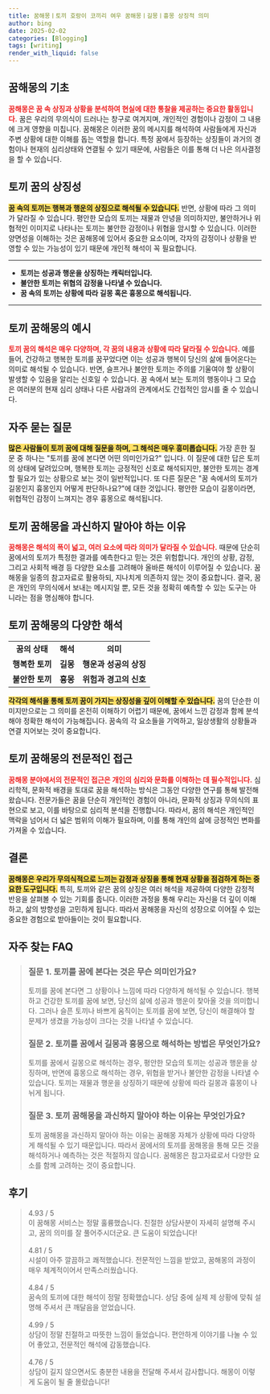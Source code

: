 ```yaml
---
title: 꿈해몽ㅣ토끼 호랑이 코끼리 여우 꿈해몽ㅣ길몽ㅣ흉몽 상징적 의미
author: bing
date: 2025-02-02
categories: [Blogging]
tags: [writing]
render_with_liquid: false
---
```



<h2 id='꿈해몽의 기초'>꿈해몽의 기초</h2>

<p><b><span style="color: #ee2323;">꿈해몽은 꿈 속 상징과 상황을 분석하여 현실에 대한 통찰을 제공하는 중요한 활동입니다.</span></b> 꿈은 우리의 무의식이 드러나는 창구로 여겨지며, 개인적인 경험이나 감정이 그 내용에 크게 영향을 미칩니다. 꿈해몽은 이러한 꿈의 메시지를 해석하여 사람들에게 자신과 주변 상황에 대한 이해를 돕는 역할을 합니다. 특정 꿈에서 등장하는 상징들이 과거의 경험이나 현재의 심리상태와 연결될 수 있기 때문에, 사람들은 이를 통해 더 나은 의사결정을 할 수 있습니다.</p>

<h2 id='토끼 꿈의 상징성'>토끼 꿈의 상징성</h2>

<p><b><span style="background-color: #ffe066;">꿈 속의 토끼는 행복과 행운의 상징으로 해석될 수 있습니다.</span></b> 반면, 상황에 따라 그 의미가 달라질 수 있습니다. 평안한 모습의 토끼는 재물과 안녕을 의미하지만, 불안하거나 위협적인 이미지로 나타나는 토끼는 불안한 감정이나 위협을 암시할 수 있습니다. 이러한 양면성을 이해하는 것은 꿈해몽에 있어서 중요한 요소이며, 각자의 감정이나 상황을 반영할 수 있는 가능성이 있기 때문에 개인적 해석이 꼭 필요합니다.</p>

<hr />

<ul>
    <li><b>토끼는 성공과 행운을 상징하는 캐릭터입니다.</b></li>
    <li><b>불안한 토끼는 위협의 감정을 나타낼 수 있습니다.</b></li>
    <li><b>꿈 속의 토끼는 상황에 따라 길몽 혹은 흉몽으로 해석됩니다.</b></li>
</ul>

<hr />

<h2 id='토끼 꿈해몽의 예시'>토끼 꿈해몽의 예시</h2>

<p><b><span style="color: #ee2323;">토끼 꿈의 해석은 매우 다양하며, 각 꿈의 내용과 상황에 따라 달라질 수 있습니다.</span></b> 예를 들어, 건강하고 행복한 토끼를 꿈꾸었다면 이는 성공과 행복이 당신의 삶에 들어온다는 의미로 해석될 수 있습니다. 반면, 슬프거나 불안한 토끼는 주의를 기울여야 할 상황이 발생할 수 있음을 알리는 신호일 수 있습니다. 꿈 속에서 보는 토끼의 행동이나 그 모습은 여러분의 현재 심리 상태나 다른 사람과의 관계에서도 간접적인 암시를 줄 수 있습니다.</p>

<h2 id='자주 묻는 질문'>자주 묻는 질문</h2>

<p><b><span style="background-color: #ffe066;">많은 사람들이 토끼 꿈에 대해 질문을 하며, 그 해석은 매우 흥미롭습니다.</span></b> 가장 흔한 질문 중 하나는 "토끼를 꿈에 본다면 어떤 의미인가요?" 입니다. 이 질문에 대한 답은 토끼의 상태에 달려있으며, 행복한 토끼는 긍정적인 신호로 해석되지만, 불안한 토끼는 경계할 필요가 있는 상황으로 보는 것이 일반적입니다. 또 다른 질문은 "꿈 속에서의 토끼가 길몽인지 흉몽인지 어떻게 판단하나요?"에 대한 것입니다. 평안한 모습이 길몽이라면, 위협적인 감정이 느껴지는 경우 흉몽으로 해석됩니다.</p>

<h2 id='토끼 꿈해몽을 과신하지 말아야 하는 이유'>토끼 꿈해몽을 과신하지 말아야 하는 이유</h2>

<p><b><span style="color: #ee2323;">꿈해몽은 해석의 폭이 넓고, 여러 요소에 따라 의미가 달라질 수 있습니다.</span></b> 때문에 단순히 꿈에서의 토끼가 특정한 결과를 예측한다고 믿는 것은 위험합니다. 개인의 상황, 감정, 그리고 사회적 배경 등 다양한 요소를 고려해야 올바른 해석이 이루어질 수 있습니다. 꿈해몽을 일종의 참고자료로 활용하되, 지나치게 의존하지 않는 것이 중요합니다. 결국, 꿈은 개인의 무의식에서 보내는 메시지일 뿐, 모든 것을 정확히 예측할 수 있는 도구는 아니라는 점을 명심해야 합니다.</p>

<h2 id='토끼 꿈해몽의 다양한 해석'>토끼 꿈해몽의 다양한 해석</h2>

<table>
    <tr>
        <td style="text-align: center; height: 17px;"><b>꿈의 상태</b></td>
        <td style="text-align: center; height: 17px;"><b>해석</b></td>
        <td style="text-align: center; height: 17px;"><b>의미</b></td>
    </tr>
    <tr>
        <td style="text-align: center; height: 17px;"><b>행복한 토끼</b></td>
        <td style="text-align: center; height: 17px;"><b>길몽</b></td>
        <td style="text-align: center; height: 17px;"><b>행운과 성공의 상징</b></td>
    </tr>
    <tr>
        <td style="text-align: center; height: 17px;"><b>불안한 토끼</b></td>
        <td style="text-align: center; height: 17px;"><b>흉몽</b></td>
        <td style="text-align: center; height: 17px;"><b>위험과 경고의 신호</b></td>
    </tr>
</table>

<p><b><span style="background-color: #ffe066;">각각의 해석을 통해 토끼 꿈이 가지는 상징성을 깊이 이해할 수 있습니다.</span></b> 꿈의 단순한 이미지만으로는 그 의미를 온전히 이해하기 어렵기 때문에, 꿈에서 느낀 감정과 함께 분석해야 정확한 해석이 가능해집니다. 꿈속의 각 요소들을 기억하고, 일상생활의 상황들과 연결 지어보는 것이 중요합니다.</p>

<h2 id='토끼 꿈해몽의 전문적인 접근'>토끼 꿈해몽의 전문적인 접근</h2>

<p><b><span style="color: #ee2323;">꿈해몽 분야에서의 전문적인 접근은 개인의 심리와 문화를 이해하는 데 필수적입니다.</span></b> 심리학적, 문화적 배경을 토대로 꿈을 해석하는 방식은 그동안 다양한 연구를 통해 발전해왔습니다. 전문가들은 꿈을 단순히 개인적인 경험이 아니라, 문화적 상징과 무의식의 표현으로 보고, 이를 바탕으로 심리적 분석을 진행합니다. 따라서, 꿈의 해석은 개인적인 맥락을 넘어서 더 넓은 범위의 이해가 필요하며, 이를 통해 개인의 삶에 긍정적인 변화를 가져올 수 있습니다.</p>

<h2 id='결론'>결론</h2>

<p><b><span style="background-color: #ffe066;">꿈해몽은 우리가 무의식적으로 느끼는 감정과 상징을 통해 현재 상황을 점검하게 하는 중요한 도구입니다.</span></b> 특히, 토끼와 같은 꿈의 상징은 여러 해석을 제공하여 다양한 감정적 반응을 살펴볼 수 있는 기회를 줍니다. 이러한 과정을 통해 우리는 자신을 더 깊이 이해하고, 삶의 방향성을 고민하게 됩니다. 따라서 꿈해몽을 자신의 성장으로 이어질 수 있는 중요한 경험으로 받아들이는 것이 필요합니다.</p>


<h2 id='자주_찾는_FAQ'>자주 찾는 FAQ</h2>
<div itemscope="" itemtype="https://schema.org/FAQPage"> 
<blockquote> 
<div itemscope="" itemprop="mainEntity" itemtype="https://schema.org/Question"> 
<h3 itemprop="name">질문 1. 토끼를 꿈에 본다는 것은 무슨 의미인가요?</h3> 
<div itemscope="" itemprop="acceptedAnswer" itemtype="https://schema.org/Answer"> 
<span itemprop="text"> 
<p>토끼를 꿈에 본다면 그 상황이나 느낌에 따라 다양하게 해석될 수 있습니다. 행복하고 건강한 토끼를 꿈에 보면, 당신의 삶에 성공과 행운이 찾아올 것을 의미합니다. 그러나 슬픈 토끼나 바쁘게 움직이는 토끼를 꿈에 보면, 당신이 해결해야 할 문제가 생겼을 가능성이 크다는 것을 나타낼 수 있습니다.</p> 
</span> 
</div> 
</div> 
<div itemscope="" itemprop="mainEntity" itemtype="https://schema.org/Question"> 
<h3 itemprop="name">질문 2. 토끼를 꿈에서 길몽과 흉몽으로 해석하는 방법은 무엇인가요?</h3> 
<div itemscope="" itemprop="acceptedAnswer" itemtype="https://schema.org/Answer"> 
<span itemprop="text"> 
<p>토끼를 꿈에서 길몽으로 해석하는 경우, 평안한 모습의 토끼는 성공과 행운을 상징하며, 반면에 흉몽으로 해석하는 경우, 위협을 받거나 불안한 감정을 나타낼 수 있습니다. 토끼는 재물과 행운을 상징하기 때문에 상황에 따라 길몽과 흉몽이 나뉘게 됩니다.</p> 
</span> 
</div> 
</div> 
<div itemscope="" itemprop="mainEntity" itemtype="https://schema.org/Question"> 
<h3 itemprop="name">질문 3. 토끼 꿈해몽을 과신하지 말아야 하는 이유는 무엇인가요?</h3> 
<div itemscope="" itemprop="acceptedAnswer" itemtype="https://schema.org/Answer"> 
<span itemprop="text"> 
<p>토끼 꿈해몽을 과신하지 말아야 하는 이유는 꿈해몽 자체가 상황에 따라 다양하게 해석될 수 있기 때문입니다. 따라서 꿈에서의 토끼를 꿈해몽을 통해 모든 것을 해석하거나 예측하는 것은 적절하지 않습니다. 꿈해몽은 참고자료로서 다양한 요소를 함께 고려하는 것이 중요합니다.</p> 
</span> 
</div> 
</div> 
</blockquote> 
</div>
<h2 id='후기'>후기</h2>
<div itemscope itemtype="https://schema.org/Product">
  <blockquote>
  <div itemprop="review" itemscope itemtype="https://schema.org/Review">
      <div itemprop="reviewRating" itemscope itemtype="https://schema.org/Rating"> <span itemprop="ratingValue">4.93</span> / <span itemprop="bestRating">5</span> </div>
      <span itemprop="reviewBody">이 꿈해몽 서비스는 정말 훌륭했습니다. 친절한 상담사분이 자세히 설명해 주시고, 꿈의 의미를 잘 풀어주시더군요. 큰 도움이 되었습니다!</span>
  </div>
  <br>
  <div itemprop="review" itemscope itemtype="https://schema.org/Review">
      <div itemprop="reviewRating" itemscope itemtype="https://schema.org/Rating"> <span itemprop="ratingValue">4.81</span> / <span itemprop="bestRating">5</span> </div>
      <span itemprop="reviewBody">시설이 아주 깔끔하고 쾌적했습니다. 전문적인 느낌을 받았고, 꿈해몽의 과정이 매우 체계적이어서 만족스러웠습니다.</span>
  </div>
  <br>
  <div itemprop="review" itemscope itemtype="https://schema.org/Review">
      <div itemprop="reviewRating" itemscope itemtype="https://schema.org/Rating"> <span itemprop="ratingValue">4.84</span> / <span itemprop="bestRating">5</span> </div>
      <span itemprop="reviewBody">꿈속의 토끼에 대한 해석이 정말 정확했습니다. 상담 중에 실제 제 상황에 맞춰 설명해 주셔서 큰 깨달음을 얻었습니다.</span>
  </div>
  <br>
  <div itemprop="review" itemscope itemtype="https://schema.org/Review">
      <div itemprop="reviewRating" itemscope itemtype="https://schema.org/Rating"> <span itemprop="ratingValue">4.99</span> / <span itemprop="bestRating">5</span> </div>
      <span itemprop="reviewBody">상담이 정말 친절하고 따뜻한 느낌이 들었습니다. 편안하게 이야기를 나눌 수 있어 좋았고, 전문적인 해석에 감동했습니다.</span>
  </div>
  <br>
  <div itemprop="review" itemscope itemtype="https://schema.org/Review">
      <div itemprop="reviewRating" itemscope itemtype="https://schema.org/Rating"> <span itemprop="ratingValue">4.76</span> / <span itemprop="bestRating">5</span> </div>
      <span itemprop="reviewBody">상담이 길지 않으면서도 충분한 내용을 전달해 주셔서 감사합니다. 해몽이 이렇게 도움이 될 줄 몰랐습니다!</span>
  </div>
  </blockquote>
</div>
